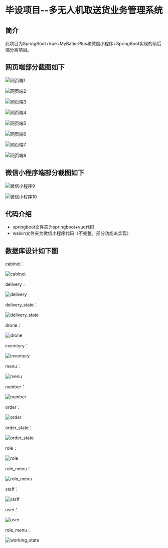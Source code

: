 # 毕设项目--多无人机取送货业务管理系统
## 简介
此项目为SpringBoot+Vue+MyBatis-Plus和微信小程序+SpringBoot实现的前后端分离项目。
## 网页端部分截图如下
![网页端1](图片1.png)

![网页端2](图片2.png)

![网页端3](图片3.png)

![网页端4](图片4.png)

![网页端5](图片5.png)

![网页端6](图片6.png)

![网页端7](图片7.png)

![网页端8](图片8.png)

## 微信小程序端部分截图如下
![微信小程序9](图片9.png)

![微信小程序10](图片10.png)

## 代码介绍
* springboot文件夹为springboot+vue代码
* weixin文件夹为微信小程序代码（不完整，部分功能未实现）

## 数据库设计如下图
cabinet：

![cabinet](mysql/cabinet.png)

delivery：

![delivery](mysql/delivery.png)

delivery_state：

![delivery_state](mysql/delivery_state.png)

drone：

![drone](mysql/drone.png)

inventory：

![inventory](mysql/inventory.png)

menu：

![menu](mysql/menu.png)

number：

![number](mysql/number.png)

order：

![order](mysql/order.png)

order_state：

![order_state](mysql/order_state.png)

role：

![role](mysql/role.png)

role_menu：

![role_menu](mysql/role_menu.png)

staff：

![staff](mysql/staff.png)

user：

![user](mysql/user.png)

role_menu：

![working_state](mysql/working_state.png)

